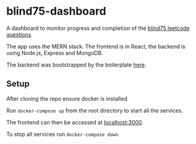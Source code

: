 # blind75-dashboard
A dashboard to monitor progress and completion of the [blind75 leetcode questions](https://www.teamblind.com/post/New-Year-Gift---Curated-List-of-Top-75-LeetCode-Questions-to-Save-Your-Time-OaM1orEU).  

The app uses the MERN stack.
The frontend is in React, the backend is using Node.js, Express and MongoDB.

The backend was bootstrapped by the boilerplate [here](https://github.com/drejcreative/mern-boilerplate-2020).

## Setup 
After cloning the repo ensure docker is installed.

Run `docker-compose up` from the root directory to start all the services.

The frontend can then be accessed at [localhost:3000](http://localhost:3000).

To stop all services run `docker-compose down`
